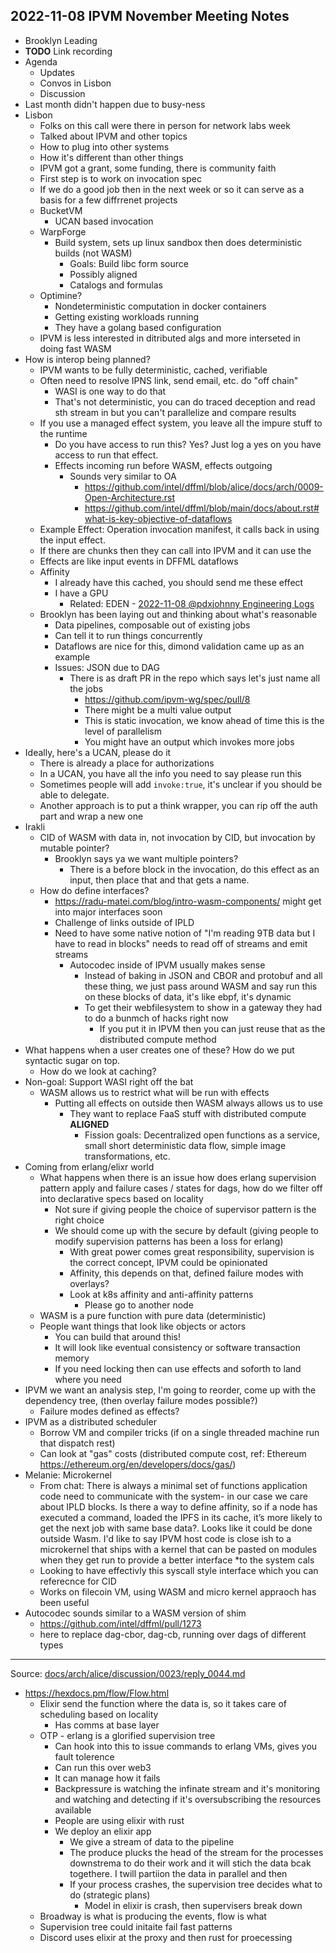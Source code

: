 ## 2022-11-08 IPVM November Meeting Notes

- Brooklyn Leading
- **TODO** Link recording
- Agenda
  - Updates
  - Convos in Lisbon
  - Discussion
- Last month didn't happen due to busy-ness
- Lisbon
  - Folks on this call were there in person for network labs week
  - Talked about IPVM and other topics
  - How to plug into other systems
  - How it's different than other things
  - IPVM got a grant, some funding, there is community faith
  - First step is to work on invocation spec
  - If we do a good job then in the next week or so it can serve as a basis for a few diffrrenet projects
  - BucketVM
    - UCAN based invocation
  - WarpForge
    - Build system, sets up linux sandbox then does deterministic builds (not WASM)
      - Goals: Build libc form source
      - Possibly aligned
      - Catalogs and formulas
  - Optimine?
    - Nondeterministic computation in docker containers
    - Getting existing workloads running
    - They have a golang based configuration
  - IPVM is less interested in ditributed algs and more interseted in doing fast WASM
- How is interop being planned?
  - IPVM wants to be fully deterministic, cached, verifiable
  - Often need to resolve IPNS link, send email, etc. do "off chain"
    - WASI is one way to do that
    - That's not deterministic, you can do traced deception and read sth stream in but you can't parallelize and compare results
  - If you use a managed effect system, you leave all the impure stuff to the runtime
    - Do you have access to run this? Yes? Just log a yes on you have access to run that effect.
    - Effects incoming run before WASM, effects outgoing
      - Sounds very similar to OA
        - https://github.com/intel/dffml/blob/alice/docs/arch/0009-Open-Architecture.rst
        - https://github.com/intel/dffml/blob/main/docs/about.rst#what-is-key-objective-of-dataflows
   - Example Effect: Operation invocation manifest, it calls back in using the input effect.
   - If there are chunks then they can call into IPVM and it can use the
   - Effects are like input events in DFFML dataflows
   - Affinity
     - I already have this cached, you should send me these effect
     - I have a GPU
       - Related: EDEN - [2022-11-08 @pdxjohnny Engineering Logs]()
  - Brooklyn has been laying out and thinking about what's reasonable
    - Data pipelines, composable out of existing jobs
    - Can tell it to run things concurrently
    - Dataflows are nice for this, dimond validation came up as an example
    - Issues: JSON due to DAG
      - There is as draft PR in the repo which says let's just name all the jobs
        - https://github.com/ipvm-wg/spec/pull/8
        - There might be a multi value output
        - This is static invocation, we know ahead of time this is the level of parallelism
        - You might have an output which invokes more jobs
- Ideally, here's a UCAN, please do it
  - There is already a place for authorizations
  - In a UCAN, you have all the info you need to say please run this
  - Sometimes people will add `invoke:true`, it's unclear if you should be able to delegate.
  - Another approach is to put a think wrapper, you can rip off the auth part and wrap a new one
- Irakli
  - CID of WASM with data in, not invocation by CID, but invocation by mutable pointer?
    - Brooklyn says ya we want multiple pointers?
      - There is a before block in the invocation, do this effect as an input, then place that and that gets a name.
  - How do define interfaces?
    - https://radu-matei.com/blog/intro-wasm-components/ might get into major interfaces soon
    - Challenge of links outside of IPLD
    - Need to have some native notion of "I'm reading 9TB data but I have to read in blocks" needs to read off of streams and emit streams
      - Autocodec inside of IPVM usually makes sense
        - Instead of baking in JSON and CBOR and protobuf and all these thing, we just pass around WASM and say run this on these blocks of data, it's like ebpf, it's dynamic
        - To get their webfilesystem to show in a gateway they had to do a bunmch of hacks right now
          - If you put it in IPVM then you can just reuse that as the distributed compute method
- What happens when a user creates one of these? How do we put syntactic sugar on top.
  - How do we look at caching?
- Non-goal: Support WASI right off the bat
  - WASM allows us to restrict what will be run with effects
    - Putting all effects on outside then WASM always allows us to use
      - They want to replace FaaS stuff with distributed compute **ALIGNED**
        - Fission goals: Decentralized open functions as a service, small short deterministic data flow, simple image transformations, etc.
- Coming from erlang/elixr world
  - What happens when there is an issue how does erlang supervision pattern apply and failure cases / states for dags, how do we filter off into declarative specs based on locality
    - Not sure if giving people the choice of supervisor pattern is the right choice
    - We should come up with the secure by default (giving people to modify supervision patterns has been a loss for erlang)
      - With great power comes great responsibility, supervision is the correct concept, IPVM could be opinionated
      - Affinity, this depends on that, defined failure modes with overlays?
      - Look at k8s affinity and anti-affinity patterns
        - Please go to another node
  - WASM is a pure function with pure data (deterministic)
  - People want things that look like objects or actors
    - You can build that around this!
    - It will look like eventual consistency or software transaction memory
    - If you need locking then can use effects and soforth to land where you need
- IPVM we want an analysis step, I'm going to reorder, come up with the dependency tree, (then overlay failure modes possible?)
  - Failure modes defined as effects?
- IPVM as a distributed scheduler
  - Borrow VM and compiler tricks (if on a single threaded machine run that dispatch rest)
  - Can look at "gas" costs (distributed compute cost, ref: Ethereum https://ethereum.org/en/developers/docs/gas/)
- Melanie: Microkernel
  - From chat: There is always a minimal set of functions application code need to communicate with the system- in our case we care about IPLD blocks. Is there a way to define affinity, so if a node has executed a command, loaded the IPFS in its cache, it’s more likely to get the next job with same base data?. Looks like it could be done outside Wasm. I'd like to say IPVM host code is close ish to a microkernel that ships with a kernel that can be pasted on modules when they get run to provide a better interface *to the system cals
  - Looking to have effectivly this syscall style interface which you can referecnce for CID
  - Works on filecoin VM, using WASM and micro kernel appraoch has been useful
- Autocodec sounds similar to a WASM version of shim
  - https://github.com/intel/dffml/pull/1273
  - here to replace dag-cbor, dag-cb, running over dags of different types

---

Source: [docs/arch/alice/discussion/0023/reply_0044.md](https://github.com/intel/dffml/discussions/1369#discussioncomment-2778357)

- https://hexdocs.pm/flow/Flow.html
  - Elixir send the function where the data is, so it takes care of scheduling based on locality
    - Has comms at base layer
  - OTP - erlang is a glorified supervision tree
    - Can hook into this to issue commands to erlang VMs, gives you fault tolerence
    - Can run this over web3
    - It can manage how it fails
    - Backpressure is watching the infinate stream and it's monitoring and watching and detecting if it's oversubscribing the resources available
    - People are using elixir with rust
    - We deploy an elixir app
      - We give a stream of data to the pipeline
      - The produce plucks the head of the stream for the processes downstrema to do their work and it will stich the data bcak togethere. I twill partiion the data in parallel and then 
      - If your process crashes, the supervision tree decides what to do (strategic plans)
        - Model in elixir is crash, then supervisers break down
  - Broadway is what is producing the events, flow is what
  - Supervision tree could initaite fail fast patterns
  - Discord uses elixir at the proxy and then rust for proecessing